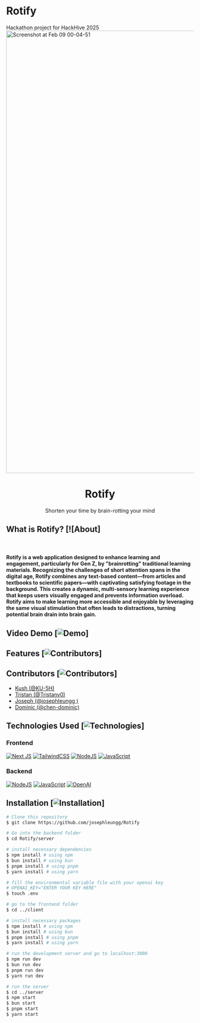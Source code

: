 # Rotify
Hackathon project for HackHive 2025
<img width="1186" alt="Screenshot at Feb 09 00-04-51" src="https://github.com/user-attachments/assets/bf4c1afd-c072-4158-8b61-ec1277eb1cd5" />
<br />
<div align="center">
  <h1>Rotify</h1>
  <p align="center">
    Shorten your time by brain-rotting your mind
  </p>
</div>

## What is Rotify? [![About]

<br/>
<h4>Rotify is a web application designed to enhance learning and engagement, particularly for Gen Z, by "brainrotting" traditional learning materials. Recognizing the challenges of short attention spans in the digital age, Rotify combines any text-based content—from articles and textbooks to scientific papers—with captivating satisfying footage in the background.  This creates a dynamic, multi-sensory learning experience that keeps users visually engaged and prevents information overload. Rotify aims to make learning more accessible and enjoyable by leveraging the same visual stimulation that often leads to distractions, turning potential brain drain into brain gain.</h4>

## Video Demo [![Demo](https://img.shields.io/badge/Demo-yellow)]

## Features [![Contributors](https://img.shields.io/badge/Features-green)]

## Contributors [![Contributors](https://img.shields.io/badge/Contributors-brown)]
- [Kush (@KU-5H)](https://github.com/KU-5H)
- [Tristan (@Tristanv0)](https://github.com/Tristanv0) 
- [Joseph (@josephleungg )](https://github.com/josephleungg)
- [Dominic (@chen-dominic)](https://github.com/chen-dominic)

## Technologies Used [![Technologies](https://img.shields.io/badge/Technologies-blue)]
### Frontend
[![Next JS](https://img.shields.io/badge/Next-black?style=for-the-badge&logo=next.js&logoColor=white)](https://nextjs.org/)
[![TailwindCSS](https://img.shields.io/badge/tailwindcss-%2338B2AC.svg?style=for-the-badge&logo=tailwind-css&logoColor=white)](https://tailwindcss.com/)
[![NodeJS](https://img.shields.io/badge/node.js-6DA55F?style=for-the-badge&logo=node.js&logoColor=white)](https://nodejs.org/en)
[![JavaScript](https://img.shields.io/badge/javascript-%23323330.svg?style=for-the-badge&logo=javascript&logoColor=%23F7DF1E)](https://developer.mozilla.org/en-US/docs/Web/JavaScript)

### Backend
[![NodeJS](https://img.shields.io/badge/node.js-6DA55F?style=for-the-badge&logo=node.js&logoColor=white)](https://nodejs.org/en)
[![JavaScript](https://img.shields.io/badge/javascript-%23323330.svg?style=for-the-badge&logo=javascript&logoColor=%23F7DF1E)](https://developer.mozilla.org/en-US/docs/Web/JavaScript)
[![OpenAI](https://img.shields.io/badge/openAI-74aa9c?style=for-the-badge&logo=openai&logoColor=white)](https://openai.com/)

## Installation [![Installation](https://img.shields.io/badge/Installation-purple)]
```bash
# Clone this repository
$ git clone https://github.com/josephleungg/Rotify

# Go into the backend folder
$ cd Rotify/server

# install necessary dependencies
$ npm install # using npm
$ bun install # using bun
$ pnpm install # using pnpm
$ yarn install # using yarn

# fill the environmental variable file with your openai key
# OPENAI_KEY="ENTER YOUR KEY HERE"
$ touch .env

# go to the frontend folder
$ cd ../client

# install necessary packages
$ npm install # using npm
$ bun install # using bun
$ pnpm install # using pnpm
$ yarn install # using yarn

# run the development server and go to localhost:3000
$ npm run dev
$ bun run dev
$ pnpm run dev
$ yarn run dev

# run the server
$ cd ../server
$ npm start
$ bun start
$ pnpm start
$ yarn start
```
